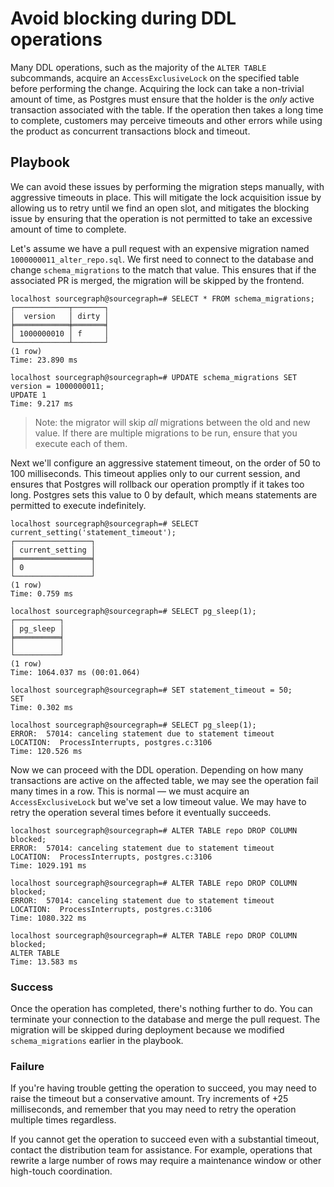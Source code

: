 # Avoid blocking during DDL operations

Many DDL operations, such as the majority of the `ALTER TABLE` subcommands, acquire an `AccessExclusiveLock` on the specified table before performing the change. Acquiring the lock can take a non-trivial amount of time, as Postgres must ensure that the holder is the _only_ active transaction associated with the table. If the operation then takes a long time to complete, customers may perceive timeouts and other errors while using the product as concurrent transactions block and timeout.

## Playbook

We can avoid these issues by performing the migration steps manually, with aggressive timeouts in place. This will mitigate the lock acquisition issue by allowing us to retry until we find an open slot, and mitigates the blocking issue by ensuring that the operation is not permitted to take an excessive amount of time to complete.

Let's assume we have a pull request with an expensive migration named `1000000011_alter_repo.sql`. We first need to connect to the database and change `schema_migrations` to the match that value. This ensures that if the associated PR is merged, the migration will be skipped by the frontend.

```
localhost sourcegraph@sourcegraph=# SELECT * FROM schema_migrations;
┌────────────┬───────┐
│  version   │ dirty │
╞════════════╪═══════╡
│ 1000000010 │ f     │
└────────────┴───────┘
(1 row)
Time: 23.890 ms

localhost sourcegraph@sourcegraph=# UPDATE schema_migrations SET version = 1000000011;
UPDATE 1
Time: 9.217 ms
```

> Note: the migrator will skip _all_ migrations between the old and new value. If there are multiple migrations to be run, ensure that you execute each of them.

Next we'll configure an aggressive statement timeout, on the order of 50 to 100 milliseconds. This timeout applies only to our current session, and ensures that Postgres will rollback our operation promptly if it takes too long. Postgres sets this value to 0 by default, which means statements are permitted to execute indefinitely.

```
localhost sourcegraph@sourcegraph=# SELECT current_setting('statement_timeout');
┌─────────────────┐
│ current_setting │
╞═════════════════╡
│ 0               │
└─────────────────┘
(1 row)
Time: 0.759 ms

localhost sourcegraph@sourcegraph=# SELECT pg_sleep(1);
┌──────────┐
│ pg_sleep │
╞══════════╡
│          │
└──────────┘
(1 row)
Time: 1064.037 ms (00:01.064)

localhost sourcegraph@sourcegraph=# SET statement_timeout = 50;
SET
Time: 0.302 ms

localhost sourcegraph@sourcegraph=# SELECT pg_sleep(1);
ERROR:  57014: canceling statement due to statement timeout
LOCATION:  ProcessInterrupts, postgres.c:3106
Time: 120.526 ms
```

Now we can proceed with the DDL operation. Depending on how many transactions are active on the affected table, we may see the operation fail many times in a row. This is normal — we must acquire an `AccessExclusiveLock` but we've set a low timeout value. We may have to retry the operation several times before it eventually succeeds.

```
localhost sourcegraph@sourcegraph=# ALTER TABLE repo DROP COLUMN blocked;
ERROR:  57014: canceling statement due to statement timeout
LOCATION:  ProcessInterrupts, postgres.c:3106
Time: 1029.191 ms

localhost sourcegraph@sourcegraph=# ALTER TABLE repo DROP COLUMN blocked;
ERROR:  57014: canceling statement due to statement timeout
LOCATION:  ProcessInterrupts, postgres.c:3106
Time: 1080.322 ms

localhost sourcegraph@sourcegraph=# ALTER TABLE repo DROP COLUMN blocked;
ALTER TABLE
Time: 13.583 ms
```

### Success

Once the operation has completed, there's nothing further to do. You can terminate your connection to the database and merge the pull request. The migration will be skipped during deployment because we modified `schema_migrations` earlier in the playbook.

### Failure

If you're having trouble getting the operation to succeed, you may need to raise the timeout but a conservative amount. Try increments of +25 milliseconds, and remember that you may need to retry the operation multiple times regardless.

If you cannot get the operation to succeed even with a substantial timeout, contact the distribution team for assistance. For example, operations that rewrite a large number of rows may require a maintenance window or other high-touch coordination.
